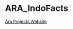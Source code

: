 # ARA_IndoFacts
 <a href="https://reyhandwirama.github.io/ARA_Project_Website/">Ara Projects Website</a>
